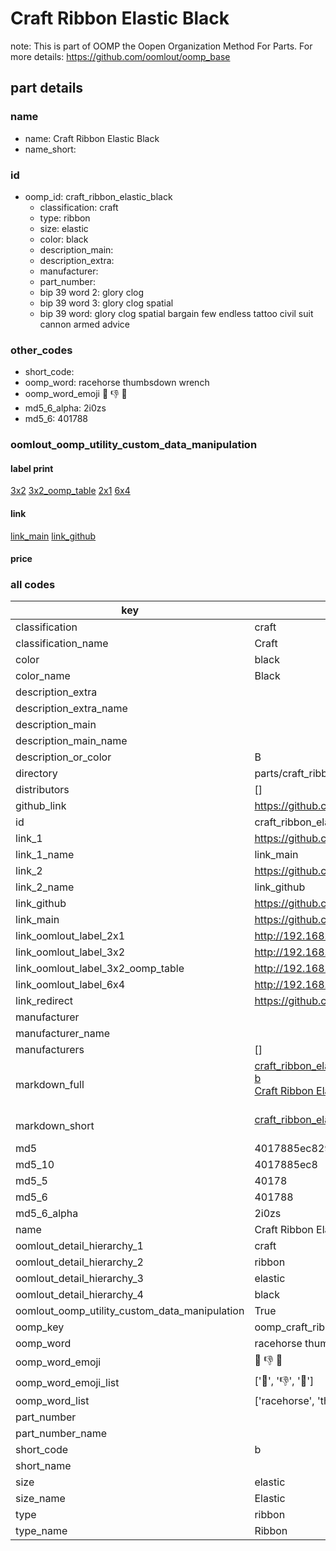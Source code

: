 # Craft Ribbon Elastic Black  

note: This is part of OOMP the Oopen Organization Method For Parts. For more details: https://github.com/oomlout/oomp_base

##  part details
  







### name
* name: Craft Ribbon Elastic Black
* name_short: 
### id
* oomp_id: craft_ribbon_elastic_black
  * classification: craft
  * type: ribbon
  * size: elastic
  * color: black
  * description_main: 
  * description_extra: 
  * manufacturer: 
  * part_number: 
  * bip 39 word 2: glory clog
  * bip 39 word 3: glory clog spatial
  * bip 39 word: glory clog spatial bargain few endless tattoo civil suit cannon armed advice

### other_codes
* short_code: 
* oomp_word: racehorse thumbsdown wrench
* oomp_word_emoji :racehorse: :thumbsdown: :wrench:
* md5_6_alpha: 2i0zs
* md5_6: 401788






### oomlout_oomp_utility_custom_data_manipulation
#### label print
[3x2](http://192.168.1.245:1112/?label=oomp%202i0zs)
[3x2_oomp_table](http://192.168.1.108:1112/?label=oomp%202i0zs)
[2x1](http://192.168.1.242:1112/?label=oomp%202i0zs)
[6x4](http://192.168.1.55:1112/?label=oomp%202i0zs)    

#### link

[link_main](https://github.com/oomlout/oomlout_oomp_version_1_messy/tree/main/parts/craft_ribbon_elastic_black) [link_github](https://github.com/oomlout/oomlout_oomp_version_1_messy/tree/main/parts/craft_ribbon_elastic_black)                             

#### price







### all codes 
| key | value |  
| --- | --- |  
| classification | craft |  
| classification_name | Craft |  
| color | black |  
| color_name | Black |  
| description_extra |  |  
| description_extra_name |  |  
| description_main |  |  
| description_main_name |  |  
| description_or_color | B  |  
| directory | parts/craft_ribbon_elastic_black |  
| distributors | [] |  
| github_link | https://github.com/oomlout/oomlout_oomp_part_src/tree/main/parts/craft_ribbon_elastic_black |  
| id | craft_ribbon_elastic_black |  
| link_1 | https://github.com/oomlout/oomlout_oomp_version_1_messy/tree/main/parts/craft_ribbon_elastic_black |  
| link_1_name | link_main |  
| link_2 | https://github.com/oomlout/oomlout_oomp_version_1_messy/tree/main/parts/craft_ribbon_elastic_black |  
| link_2_name | link_github |  
| link_github | https://github.com/oomlout/oomlout_oomp_version_1_messy/tree/main/parts/craft_ribbon_elastic_black |  
| link_main | https://github.com/oomlout/oomlout_oomp_version_1_messy/tree/main/parts/craft_ribbon_elastic_black |  
| link_oomlout_label_2x1 | http://192.168.1.242:1112/?label=oomp%202i0zs |  
| link_oomlout_label_3x2 | http://192.168.1.245:1112/?label=oomp%202i0zs |  
| link_oomlout_label_3x2_oomp_table | http://192.168.1.108:1112/?label=oomp%202i0zs |  
| link_oomlout_label_6x4 | http://192.168.1.55:1112/?label=oomp%202i0zs |  
| link_redirect | https://github.com/oomlout/oomlout_oomp_version_1_messy/tree/main/parts/craft_ribbon_elastic_black |  
| manufacturer |  |  
| manufacturer_name |  |  
| manufacturers | [] |  
| markdown_full | [craft_ribbon_elastic_black](none)<br>[b](none)<br>[Craft Ribbon Elastic Black](none)<br><br> |  
| markdown_short | [craft_ribbon_elastic_black](none)<br><br> |  
| md5 | 4017885ec8299bc926aac12ba10ae31c |  
| md5_10 | 4017885ec8 |  
| md5_5 | 40178 |  
| md5_6 | 401788 |  
| md5_6_alpha | 2i0zs |  
| name | Craft Ribbon Elastic Black |  
| oomlout_detail_hierarchy_1 | craft |  
| oomlout_detail_hierarchy_2 | ribbon |  
| oomlout_detail_hierarchy_3 | elastic |  
| oomlout_detail_hierarchy_4 | black |  
| oomlout_oomp_utility_custom_data_manipulation | True |  
| oomp_key | oomp_craft_ribbon_elastic_black |  
| oomp_word | racehorse thumbsdown wrench |  
| oomp_word_emoji | :racehorse: :thumbsdown: :wrench: |  
| oomp_word_emoji_list | [':racehorse:', ':thumbsdown:', ':wrench:'] |  
| oomp_word_list | ['racehorse', 'thumbsdown', 'wrench'] |  
| part_number |  |  
| part_number_name |  |  
| short_code | b |  
| short_name |  |  
| size | elastic |  
| size_name | Elastic |  
| type | ribbon |  
| type_name | Ribbon |  
